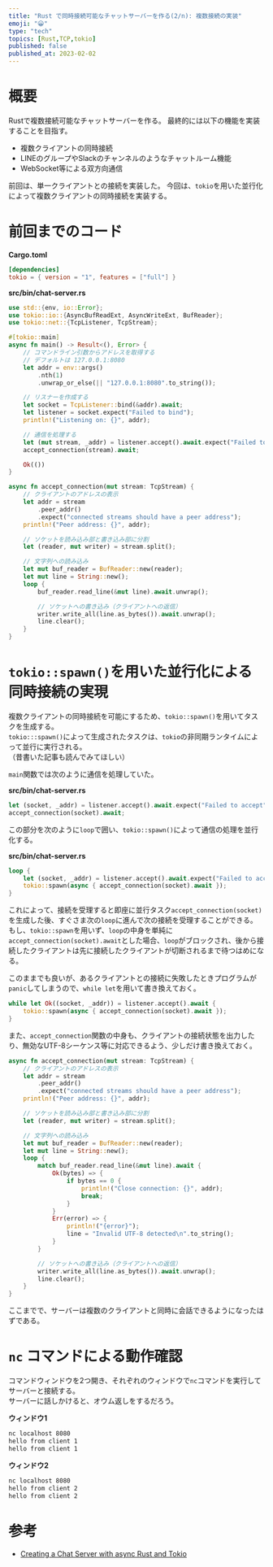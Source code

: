 ```yaml
---
title: "Rust で同時接続可能なチャットサーバーを作る(2/n): 複数接続の実装"
emoji: "😀"
type: "tech"
topics: [Rust,TCP,tokio]
published: false
published_at: 2023-02-02
---
```

# 概要

Rustで複数接続可能なチャットサーバーを作る。
最終的には以下の機能を実装することを目指す。
- 複数クライアントの同時接続
- LINEのグループやSlackのチャンネルのようなチャットルーム機能
- WebSocket等による双方向通信

前回は、単一クライアントとの接続を実装した。
今回は、`tokio`を用いた並行化によって複数クライアントの同時接続を実装する。

# 前回までのコード

**Cargo.toml**
```toml:Cargo.toml
[dependencies]
tokio = { version = "1", features = ["full"] }
```

**src/bin/chat-server.rs**
```rust:src/bin/chat-server.rs
use std::{env, io::Error};
use tokio::io::{AsyncBufReadExt, AsyncWriteExt, BufReader};
use tokio::net::{TcpListener, TcpStream};

#[tokio::main]
async fn main() -> Result<(), Error> {
    // コマンドライン引数からアドレスを取得する
    // デフォルトは 127.0.0.1:8080
    let addr = env::args()
        .nth(1)
        .unwrap_or_else(|| "127.0.0.1:8080".to_string());

    // リスナーを作成する
    let socket = TcpListener::bind(&addr).await;
    let listener = socket.expect("Failed to bind");
    println!("Listening on: {}", addr);

    // 通信を処理する
    let (mut stream, _addr) = listener.accept().await.expect("Failed to accept");
    accept_connection(stream).await;

    Ok(())
}

async fn accept_connection(mut stream: TcpStream) {
    // クライアントのアドレスの表示
    let addr = stream
        .peer_addr()
        .expect("connected streams should have a peer address");
    println!("Peer address: {}", addr);

    // ソケットを読み込み部と書き込み部に分割
    let (reader, mut writer) = stream.split();

    // 文字列への読み込み
    let mut buf_reader = BufReader::new(reader);
    let mut line = String::new();
    loop {
        buf_reader.read_line(&mut line).await.unwrap();

        // ソケットへの書き込み（クライアントへの返信）
        writer.write_all(line.as_bytes()).await.unwrap();
        line.clear();
    }
}
```

# `tokio::spawn()`を用いた並行化による同時接続の実現
複数クライアントの同時接続を可能にするため、`tokio::spawn()`を用いてタスクを生成する。  
`tokio:::spawn()`によって生成されたタスクは、`tokio`の非同期ランタイムによって並行に実行される。  
（昔書いた記事も読んでみてほしい）


`main`関数では次のように通信を処理していた。

**src/bin/chat-server.rs**
```rust:src/bin/chat-server.rs
let (socket, _addr) = listener.accept().await.expect("Failed to accept") {
accept_connection(socket).await;
```

この部分を次のように`loop`で囲い、`tokio::spawn()`によって通信の処理を並行化する。

**src/bin/chat-server.rs**
```rust:src/bin/chat-server.rs
loop {
    let (socket, _addr) = listener.accept().await.expect("Failed to accept");
    tokio::spawn(async { accept_connection(socket).await });
}
```

これによって、接続を受理すると即座に並行タスク`accept_connection(socket)`を生成した後、すぐさま次の`loop`に進んで次の接続を受理することができる。
もし、`tokio::spawn`を用いず、`loop`の中身を単純に`accept_connection(socket).await`とした場合、`loop`がブロックされ、後から接続したクライアントは先に接続したクライアントが切断されるまで待つはめになる。

このままでも良いが、あるクライアントとの接続に失敗したときプログラムが`panic`してしまうので、`while let`を用いて書き換えておく。

```rust:src/bin/chat-server.rs
while let Ok((socket, _addr)) = listener.accept().await {
    tokio::spawn(async { accept_connection(socket).await });
}
```

また、`accept_connection`関数の中身も、クライアントの接続状態を出力したり、無効なUTF-8シーケンス等に対応できるよう、少しだけ書き換えておく。

```rust:src/bin/chat-server.rs
async fn accept_connection(mut stream: TcpStream) {
    // クライアントのアドレスの表示
    let addr = stream
        .peer_addr()
        .expect("connected streams should have a peer address");
    println!("Peer address: {}", addr);

    // ソケットを読み込み部と書き込み部に分割
    let (reader, mut writer) = stream.split();

    // 文字列への読み込み
    let mut buf_reader = BufReader::new(reader);
    let mut line = String::new();
    loop {
        match buf_reader.read_line(&mut line).await {
            Ok(bytes) => {
                if bytes == 0 {
                    println!("Close connection: {}", addr);
                    break;
                }
            }
            Err(error) => {
                println!("{error}");
                line = "Invalid UTF-8 detected\n".to_string();
            }
        }

        // ソケットへの書き込み（クライアントへの返信）
        writer.write_all(line.as_bytes()).await.unwrap();
        line.clear();
    }
}
```

ここまでで、サーバーは複数のクライアントと同時に会話できるようになったはずである。

# `nc` コマンドによる動作確認

コマンドウィンドウを2つ開き、それぞれのウィンドウで`nc`コマンドを実行してサーバーと接続する。  
サーバーに話しかけると、オウム返しをするだろう。

**ウィンドウ1**
```bash
nc localhost 8080
hello from client 1
hello from client 1
```

**ウィンドウ2**
```bash
nc localhost 8080
hello from client 2
hello from client 2
```

# 参考
- [Creating a Chat Server with async Rust and Tokio](https://www.youtube.com/watch?v=Iapc-qGTEBQ)

